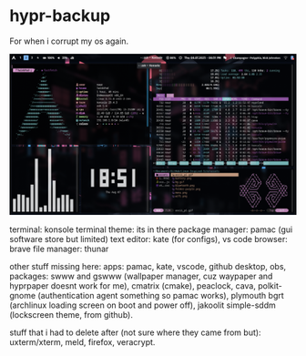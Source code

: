 # hypr-backup
For when i corrupt my os again.

 ![Preview](assets/ss.png)

 terminal: konsole
 terminal theme: its in there
 package manager: pamac (gui software store but limited)
 text editor: kate (for configs), vs code
 browser: brave
 file manager: thunar
 
 other stuff missing here:
   apps: pamac, kate, vscode, github desktop, obs,  
   packages: swww and gswww (wallpaper manager, cuz waypaper and hyprpaper doesnt work for me), cmatrix (cmake), peaclock, cava, polkit-gnome (authentication agent something so pamac works), plymouth bgrt (archlinux loading screen on boot and power off), jakoolit simple-sddm (lockscreen theme, from github).
   
 stuff that i had to delete after (not sure where they came from but): uxterm/xterm, meld, firefox, veracrypt.
